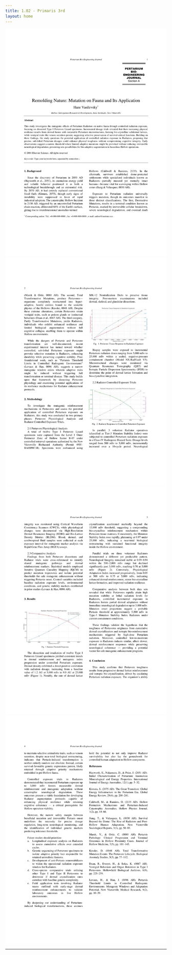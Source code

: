 ```yaml
---
title: 1.02 - Primaris 3rd
layout: home
---
```


![Page 1](./whahaah-1.png)
![Page 2](./whahaah-2.png)
![Page 3](./whahaah-3.png)
![Page 4](./whahaah-4.png)

----

[Just the Docs]: https://just-the-docs.github.io/just-the-docs/
[GitHub Pages]: https://docs.github.com/en/pages
[README]: https://github.com/just-the-docs/just-the-docs-template/blob/main/README.md
[Jekyll]: https://jekyllrb.com
[GitHub Pages / Actions workflow]: https://github.blog/changelog/2022-07-27-github-pages-custom-github-actions-workflows-beta/
[use this template]: https://github.com/just-the-docs/just-the-docs-template/generate

